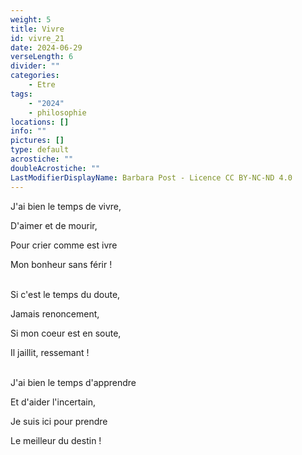 ```yaml
---
weight: 5
title: Vivre
id: vivre_21
date: 2024-06-29
verseLength: 6
divider: ""
categories:
    - Etre
tags:
    - "2024"
    - philosophie
locations: []
info: ""
pictures: []
type: default
acrostiche: ""
doubleAcrostiche: ""
LastModifierDisplayName: Barbara Post - Licence CC BY-NC-ND 4.0
---
```

J'ai bien le temps de vivre,

D'aimer et de mourir,

Pour crier comme est ivre

Mon bonheur sans férir !

 \
Si c'est le temps du doute,

Jamais renoncement,

Si mon coeur est en soute,

Il jaillit, ressemant !

 \
J'ai bien le temps d'apprendre

Et d'aider l'incertain,

Je suis ici pour prendre

Le meilleur du destin !
